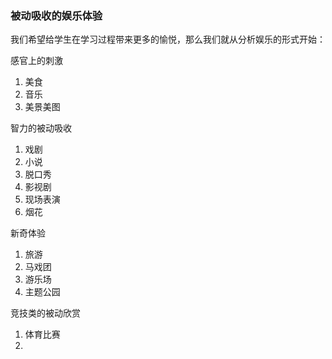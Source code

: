 ### 被动吸收的娱乐体验

我们希望给学生在学习过程带来更多的愉悦，那么我们就从分析娱乐的形式开始：

感官上的刺激

1. 美食
1. 音乐
1. 美景美图

智力的被动吸收

1. 戏剧
1. 小说
1. 脱口秀
1. 影视剧
1. 现场表演
1. 烟花

新奇体验

1. 旅游
1. 马戏团
1. 游乐场
1. 主题公园

竞技类的被动欣赏

1. 体育比赛
1. 